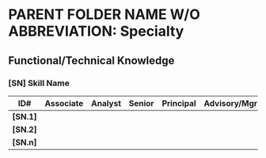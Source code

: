# PARENT FOLDER NAME W/O ABBREVIATION: Specialty

## Functional/Technical Knowledge

<!--- Add comments here for this area --->

### [SN] Skill Name

| ID# | Associate | Analyst | Senior | Principal | Advisory/Mgr | Director |
| ---- | ------ | ------- | ------ | -------| ------- | ------ |
| **[SN.1]** |  |  |  |  |  |  |
| **[SN.2]** |  |  |  |  |  |  |
| **[SN.n]** |  |  |  |  |  |  |
